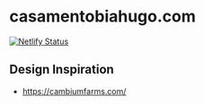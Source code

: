 # casamentobiahugo.com

[![Netlify Status](https://api.netlify.com/api/v1/badges/792e88e9-6372-4145-975a-1b10ad5c7d1b/deploy-status)](https://app.netlify.com/sites/resplendent-kitten-a0e67e/deploys)

## Design Inspiration
- https://cambiumfarms.com/